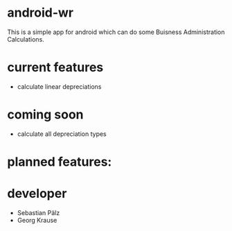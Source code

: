 android-wr
==========

This is a simple app for android which can do some Buisness Administration Calculations.

current features
==========
* calculate linear depreciations

coming soon
==========
* calculate all depreciation types

planned features:
==========

developer
==========
* Sebastian Pälz
* Georg Krause
